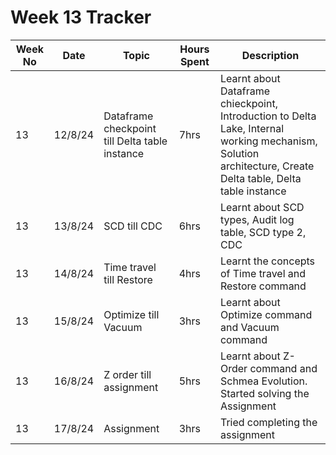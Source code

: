 # Week 13 Tracker

| Week No | Date    | Topic                                   | Hours Spent | Description                                                                                                                                                                        |
| ------- | ------- | --------------------------------------- | ----------- | ---------------------------------------------------------------------------------------------------------------------------------------------------------------------------------- |
| 13       |12/8/24 | Dataframe checkpoint till Delta table instance | 7hrs        |Learnt about Dataframe chieckpoint, Introduction to Delta Lake, Internal working mechanism, Solution architecture, Create Delta table, Delta table instance |
| 13       |13/8/24 | SCD till CDC                                        | 6hrs        | Learnt about SCD types, Audit log table, SCD type 2, CDC
| 13       | 14/8/24 | Time travel till Restore                                   | 4hrs        | Learnt the concepts of Time travel and Restore command
| 13       | 15/8/24 | Optimize till Vacuum                                        | 3hrs        | Learnt about Optimize command and Vacuum command
| 13       | 16/8/24 |  Z order till assignment                                       | 5hrs        | Learnt about Z-Order command and Schmea Evolution. Started solving the Assignment
| 13       | 17/8/24  |  Assignment                                       | 3hrs        | Tried completing the assignment
